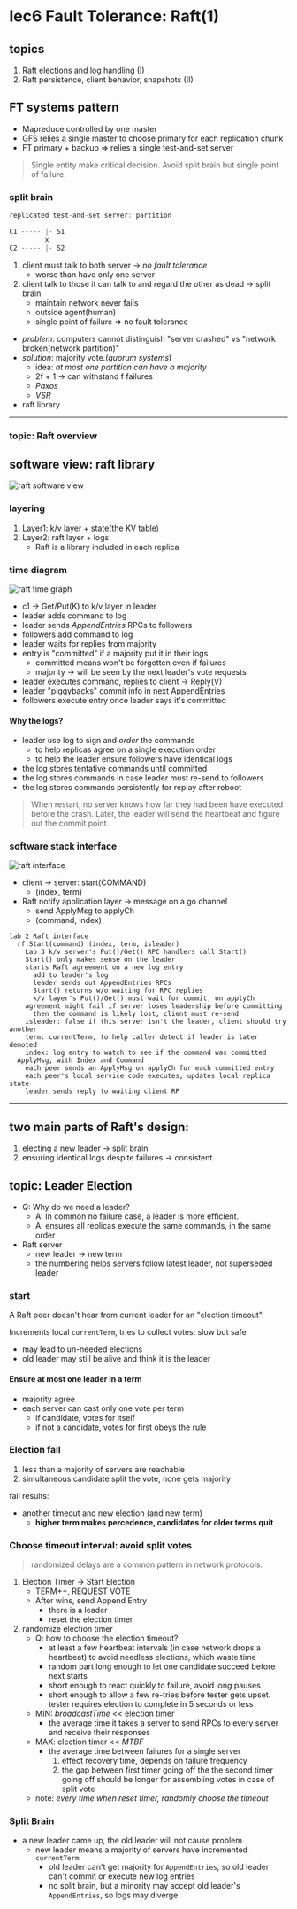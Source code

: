 # lec6 Fault Tolerance: Raft(1)

## topics

1. Raft elections and log handling (I)
2. Raft persistence, client behavior, snapshots (II)

## FT systems pattern

+ Mapreduce controlled by one master
+ GFS relies a single master to choose primary for each replication chunk
+ FT primary + backup => relies a single test-and-set server

> Single entity make critical decision. Avoid split brain but single point of failure.

### split brain

```go
replicated test-and-set server: partition

C1 ----- |- S1
         x
C2 ----- |- S2
```

1. client must talk to both server -> *no fault tolerance*
    + worse than have only one server
2. client talk to those it can talk to and regard the other as dead -> split brain
    + maintain network never fails
    + outside agent(human)
    + single point of failure => no fault tolerance

+ *problem*: computers cannot distinguish "server crashed" vs "network broken(network partition)"
+ *solution*: majority vote.(*quorum systems*)
    + idea: *at most one partition can have a majority*
    + 2f + 1 -> can withstand f failures
    + *Paxos*
    + *VSR*
+ raft library

---

### topic: Raft overview

## software view: raft library

![raft software view](./figures/lec6-1.png)

### layering

1. Layer1: k/v layer + state(the KV table)
2. Layer2: raft layer + logs
    + Raft is a library included in each replica

### time diagram

![raft time graph](./figures/lec6-2.png)

+ c1 -> Get/Put(K) to k/v layer in leader
+ leader adds command to log
+ leader sends *AppendEntries* RPCs to followers
+ followers add command to log
+ leader waits for replies from majority
+ entry is "committed" if a majority put it in their logs
    + committed means won't be forgotten even if failures
    + majority -> will be seen by the next leader's vote requests
+ leader executes command, replies to client -> Reply(V)
+ leader "piggybacks" commit info in next AppendEntries
+ followers execute entry once leader says it's committed

#### Why the logs?

+ leader use log to sign and *order* the commands
    + to help replicas agree on a single execution order
    + to help the leader ensure followers have identical logs
+ the log stores tentative commands until committed
+ the log stores commands in case leader must re-send to followers
+ the log stores commands persistently for replay after reboot

> When restart, no server knows how far they had been have executed before the crash. Later, the leader will send the heartbeat and figure out the commit point.

### software stack interface

![raft interface](./figures/lec6-3.png)

+ client -> server: start(COMMAND)
    + (index, term)
+ Raft notify application layer -> message on a go channel
    + send ApplyMsg to applyCh
    + (command, index)

```
lab 2 Raft interface
  rf.Start(command) (index, term, isleader)
    Lab 3 k/v server's Put()/Get() RPC handlers call Start()
    Start() only makes sense on the leader
    starts Raft agreement on a new log entry
      add to leader's log
      leader sends out AppendEntries RPCs
      Start() returns w/o waiting for RPC replies
      k/v layer's Put()/Get() must wait for commit, on applyCh
    agreement might fail if server loses leadership before committing 
      then the command is likely lost, client must re-send
    isleader: false if this server isn't the leader, client should try another
    term: currentTerm, to help caller detect if leader is later demoted
    index: log entry to watch to see if the command was committed
  ApplyMsg, with Index and Command
    each peer sends an ApplyMsg on applyCh for each committed entry
    each peer's local service code executes, updates local replica state
    leader sends reply to waiting client RP
```

---

## two main parts of Raft's design:

1. electing a new leader -> split brain
2. ensuring identical logs despite failures -> consistent

## topic: Leader Election

+ Q: Why do we need a leader?
    + A: In common no failure case, a leader is more efficient.
    + A: ensures all replicas execute the same commands, in the same order
+ Raft server
    + new leader -> new term
    + the numbering helps servers follow latest leader, not superseded leader

### start

A Raft peer doesn't hear from current leader for an "election timeout".

Increments local `currentTerm`, tries to collect votes: slow but safe

+ may lead to un-needed elections
+ old leader may still be alive and think it is the leader

#### Ensure at most one leader in a term

+ majority agree
+ each server can cast only one vote per term
    + if candidate, votes for itself
    + if not a candidate, votes for first obeys the rule

### Election fail

1. less than a majority of servers are reachable
2. simultaneous candidate split the vote, none gets majority

fail results:

+ another timeout and new election (and new term)
    + **higher term makes percedence, candidates for older terms quit**

### Choose timeout interval: avoid split votes

> randomized delays are a common pattern in network protocols.

1. Election Timer -> Start Election
    + TERM++, REQUEST VOTE
    + After wins, send Append Entry
        + there is a leader
        + reset the election timer
2. randomize election timer 
    + Q: how to choose the election timeout?
        + at least a few heartbeat intervals (in case network drops a heartbeat) to avoid needless elections, which waste time
        + random part long enough to let one candidate succeed before next starts
        + short enough to react quickly to failure, avoid long pauses
        + short enough to allow a few re-tries before tester gets upset. tester requires election to complete in 5 seconds or less
    + MIN: *broadcastTime* << election timer
        + the average time it takes a server to send RPCs to every server and receive their responses
    + MAX: election timer << *MTBF*
        + the average time between failures for a single server
            1. effect recovery time, depends on failure frequency
            2. the gap between first timer going off the the second timer going off should be longer for assembling votes in case of split vote
    + note: *every time when reset timer, randomly choose the timeout*

### Split Brain

+ a new leader came up, the old leader will not cause problem
    + new leader means a majority of servers have incremented `currentTerm`
        + old leader can't get majority for `AppendEntries`, so old leader can't commit or execute new log entries
        + no split brain, but a minority may accept old leader's `AppendEntries`, so logs may diverge
